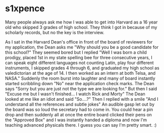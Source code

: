 # s1xpence

Many people always ask me how I was able to get into Harvard as a 16 year old who skipped 3 grades of high school. They think I got in because of my scholarly records, but no the key is the interview.

As I sat in the Harvard Dean's office in front of the board of reviewers for my application, the Dean asks me "Why should you be a good candidate for this school?" They seemed bored but I replied "Well I was born a child prodigy, placed 1st in my state spelling bee for three consecutive years, I can speak eight different languages not counting Latin, play four different instruments, I skipped grades 4 through 6, and graduated my high school as valedictorian at the age of 14. I then worked as an intern at both Telsa, and NASA." Suddenly the room burst into laughter and many of board instantly started scribbling down "No" near the application check marks. The Dean says "Sorry but you are just not the type we are looking for." But then I said "Excuse me but I wasn't finished... I watch Rick and Morty" The Dean looked at me like an idiot and said "So....?" Then I replied with a smile "And I understand all the references and subtle jokes" An audible gasp let out by the board was so loud the secretary had to come in. You could hear a pin drop and then suddenly all at once the entire board clicked their pens on the "Approved Box" and I was instantly handed a diploma and now I'm teaching advanced physicals there. I guess you can say I'm pretty smart. :)
